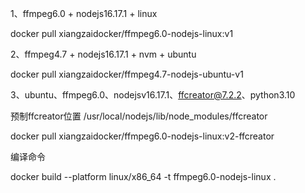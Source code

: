 1、ffmpeg6.0 + nodejs16.17.1 + linux

docker pull xiangzaidocker/ffmpeg6.0-nodejs-linux:v1

2、ffmpeg4.7 + nodejs16.17.1 + nvm + ubuntu

docker pull xiangzaidocker/ffmpeg4.7-nodejs-ubuntu-v1

3、ubuntu、ffmpeg6.0、nodejsv16.17.1、ffcreator@7.2.2、python3.10

预制ffcreator位置 /usr/local/nodejs/lib/node_modules/ffcreator

docker pull xiangzaidocker/ffmpeg6.0-nodejs-linux:v2-ffcreator

编译命令

docker build --platform linux/x86_64 -t ffmpeg6.0-nodejs-linux .
